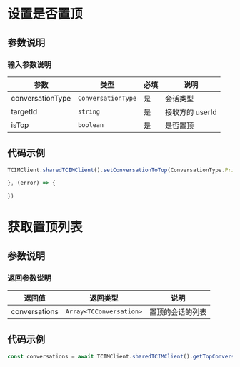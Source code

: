 # 设置是否置顶

## 参数说明

### 输入参数说明

| 参数 | 类型 | 必填 | 说明 |
| - | - | - | - |
| conversationType | `ConversationType` | 是 | 会话类型 |
| targetId | `string` | 是 | 接收方的 userId |
| isTop | `boolean` | 是 | 是否置顶 |

## 代码示例

```js
TCIMClient.sharedTCIMClient().setConversationToTop(ConversationType.Private, "targetId", true, () => {
    
}, (error) => {
    
})
```

# 获取置顶列表

## 参数说明

### 返回参数说明

| 返回值 | 返回类型 | 说明 |
| - | - | - |
| conversations | `Array<TCConversation>` | 置顶的会话的列表 |

## 代码示例

```js
const conversations = await TCIMClient.sharedTCIMClient().getTopConversationList()
```